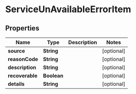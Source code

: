 

# ServiceUnAvailableErrorItem

## Properties

Name | Type | Description | Notes
------------ | ------------- | ------------- | -------------
**source** | **String** |  |  [optional]
**reasonCode** | **String** |  |  [optional]
**description** | **String** |  |  [optional]
**recoverable** | **Boolean** |  |  [optional]
**details** | **String** |  |  [optional]



